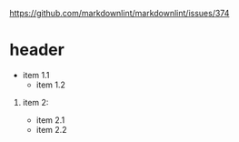 https://github.com/markdownlint/markdownlint/issues/374

# header

- item 1.1
  - item 1.2

1. item 2:

    - item 2.1
    - item 2.2
